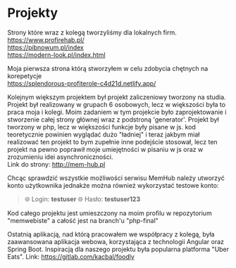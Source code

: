 # Projekty
Strony które wraz z kolegą tworzyliśmy dla lokalnych firm.<br>
https://www.profirehab.pl/<br>
https://pibnowum.pl/index<br>
https://modern-look.pl/index.html<br>


Moja pierwsza strona którą stworzyłem w celu zdobycia chętnych na korepetycje<br>
https://splendorous-profiterole-c4d21d.netlify.app/ <br>


Kolejnym większym projektem był projekt zaliczeniowy tworzony na studia. Projekt był realizowany w grupach 6 osobowych,
lecz w większości była to praca moja i kolegi. Moim zadaniem w tym projekcie było zaprojektowanie i stworzenie całej strony
głównej wraz z podstroną 'generator'. Projekt był tworzony w php, lecz w większości funkcje były pisane w js. 
kod teoretycznie powinien wyglądać dużo "ładniej" i teraz jakbym miał realizować ten projekt to bym zupełnie inne podejście stosował,
lecz ten projekt na pewno poprawił moje umiejętności w pisaniu w js oraz  w zrozumieniu idei asynchroniczności.<br>
Link do strony: http://mem-hub.pl<br>

Chcąc sprawdzić wszystkie możliwości serwisu MemHub należy utworzyć konto użytkownika jednakże można również wykorzystać testowe konto:
> :globe_with_meridians: Login: **testuser**
> :globe_with_meridians: Hasło: **testuser123**

Kod całego projektu jest umieszczony na moim profilu w repozytorium "memwebiste" a całość jest na branch'u "php-final"


Ostatnią aplikacją, nad którą pracowałem we współpracy z kolegą, była zaawansowana aplikacja webowa, korzystająca z technologii Angular oraz Spring Boot.
Inspiracją dla naszego projektu była popularna platforma "Uber Eats".  Link: https://gitlab.com/kacbal/foodly
